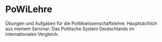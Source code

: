 # PoWiLehre
Übungen und Aufgaben für die Politikwissenschaftslehre. Hauptsächlich aus meinem Seminar:  Das Politische System Deutschlands im internationalen Vergleich.
